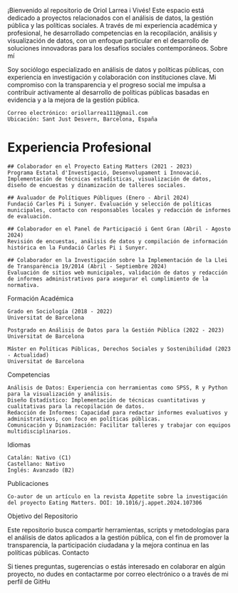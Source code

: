 ¡Bienvenido al repositorio de Oriol Larrea i Vivés! Este espacio está dedicado a proyectos relacionados con el análisis de datos, la gestión pública y las políticas sociales. A través de mi experiencia académica y profesional, he desarrollado competencias en la recopilación, análisis y visualización de datos, con un enfoque particular en el desarrollo de soluciones innovadoras para los desafíos sociales contemporáneos.
Sobre mí

Soy sociólogo especializado en análisis de datos y políticas públicas, con experiencia en investigación y colaboración con instituciones clave. Mi compromiso con la transparencia y el progreso social me impulsa a contribuir activamente al desarrollo de políticas públicas basadas en evidencia y a la mejora de la gestión pública.

    Correo electrónico: oriollarrea111@gmail.com
    Ubicación: Sant Just Desvern, Barcelona, España

# Experiencia Profesional

    ## Colaborador en el Proyecto Eating Matters (2021 - 2023)
    Programa Estatal d'Investigació, Desenvolupament i Innovació. Implementación de técnicas estadísticas, visualización de datos, diseño de encuestas y dinamización de talleres sociales.

    ## Avaluador de Polítiques Públiques (Enero - Abril 2024)
    Fundació Carles Pi i Sunyer. Evaluación y selección de políticas municipales, contacto con responsables locales y redacción de informes de evaluación.

    ## Colaborador en el Panel de Participació i Gent Gran (Abril - Agosto 2024)
    Revisión de encuestas, análisis de datos y compilación de información histórica en la Fundació Carles Pi i Sunyer.

    ## Colaborador en la Investigación sobre la Implementación de la Llei de Transparència 19/2014 (Abril - Septiembre 2024)
    Evaluación de sitios web municipales, validación de datos y redacción de informes administrativos para asegurar el cumplimiento de la normativa.

Formación Académica

    Grado en Sociología (2018 - 2022)
    Universitat de Barcelona

    Postgrado en Análisis de Datos para la Gestión Pública (2022 - 2023)
    Universitat de Barcelona

    Máster en Políticas Públicas, Derechos Sociales y Sostenibilidad (2023 - Actualidad)
    Universitat de Barcelona

Competencias

    Análisis de Datos: Experiencia con herramientas como SPSS, R y Python para la visualización y análisis.
    Diseño Estadístico: Implementación de técnicas cuantitativas y cualitativas para la recopilación de datos.
    Redacción de Informes: Capacidad para redactar informes evaluativos y administrativos, con foco en políticas públicas.
    Comunicación y Dinamización: Facilitar talleres y trabajar con equipos multidisciplinarios.

Idiomas

    Catalán: Nativo (C1)
    Castellano: Nativo
    Inglés: Avanzado (B2)

Publicaciones

    Co-autor de un artículo en la revista Appetite sobre la investigación del proyecto Eating Matters. DOI: 10.1016/j.appet.2024.107306

Objetivo del Repositorio

Este repositorio busca compartir herramientas, scripts y metodologías para el análisis de datos aplicados a la gestión pública, con el fin de promover la transparencia, la participación ciudadana y la mejora continua en las políticas públicas.
Contacto

Si tienes preguntas, sugerencias o estás interesado en colaborar en algún proyecto, no dudes en contactarme por correo electrónico o a través de mi perfil de GitHu
